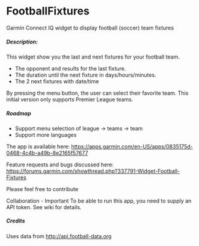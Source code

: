 # FootballFixtures
Garmin Connect IQ widget to display football (soccer) team fixtures

##### Description:

This widget show you the last and next fixtures for your football team. 
- The opponent and results for the last fixture. 
- The duration until the next fixture in days/hours/minutes. 
- The 2 next fixtures with date/time

By pressing the menu button, the user can select their favorite team. This initial version only supports Premier League teams.

##### Roadmap
- Support menu selection of league -> teams -> team
- Support more languages

The app is available here:
https://apps.garmin.com/en-US/apps/0835175d-0468-4c4b-a49b-8e2165f57677

Feature requests and bugs discussed here:
https://forums.garmin.com/showthread.php?337791-Widget-Football-Fixtures

Please feel free to contribute

Collaboration - Important
To be able to run this app, you need to supply an API token. See wiki for details.

##### Credits
Uses data from http://api.football-data.org
